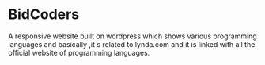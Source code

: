 # BidCoders
A responsive website built on wordpress which shows various programming languages and basically ,it s related to lynda.com and it is linked with all the official website of programming languages.
